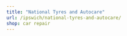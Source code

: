 ```yaml
---
title: "National Tyres and Autocare"
url: /ipswich/national-tyres-and-autocare/
shop: car repair
---
```


